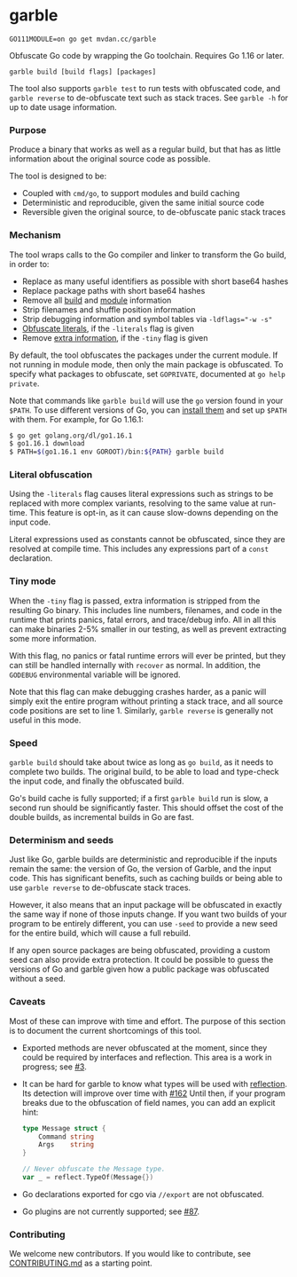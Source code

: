 # garble

	GO111MODULE=on go get mvdan.cc/garble

Obfuscate Go code by wrapping the Go toolchain. Requires Go 1.16 or later.

	garble build [build flags] [packages]

The tool also supports `garble test` to run tests with obfuscated code,
and `garble reverse` to de-obfuscate text such as stack traces.
See `garble -h` for up to date usage information.

### Purpose

Produce a binary that works as well as a regular build, but that has as little
information about the original source code as possible.

The tool is designed to be:

* Coupled with `cmd/go`, to support modules and build caching
* Deterministic and reproducible, given the same initial source code
* Reversible given the original source, to de-obfuscate panic stack traces

### Mechanism

The tool wraps calls to the Go compiler and linker to transform the Go build, in
order to:

* Replace as many useful identifiers as possible with short base64 hashes
* Replace package paths with short base64 hashes
* Remove all [build](https://golang.org/pkg/runtime/#Version) and [module](https://golang.org/pkg/runtime/debug/#ReadBuildInfo) information
* Strip filenames and shuffle position information
* Strip debugging information and symbol tables via `-ldflags="-w -s"`
* [Obfuscate literals](#literal-obfuscation), if the `-literals` flag is given
* Remove [extra information](#tiny-mode), if the `-tiny` flag is given

By default, the tool obfuscates the packages under the current module. If not
running in module mode, then only the main package is obfuscated. To specify
what packages to obfuscate, set `GOPRIVATE`, documented at `go help private`.

Note that commands like `garble build` will use the `go` version found in your
`$PATH`. To use different versions of Go, you can
[install them](https://golang.org/doc/manage-install#installing-multiple)
and set up `$PATH` with them. For example, for Go 1.16.1:

```sh
$ go get golang.org/dl/go1.16.1
$ go1.16.1 download
$ PATH=$(go1.16.1 env GOROOT)/bin:${PATH} garble build
```

### Literal obfuscation

Using the `-literals` flag causes literal expressions such as strings to be
replaced with more complex variants, resolving to the same value at run-time.
This feature is opt-in, as it can cause slow-downs depending on the input code.

Literal expressions used as constants cannot be obfuscated, since they are
resolved at compile time. This includes any expressions part of a `const`
declaration.

### Tiny mode

When the `-tiny` flag is passed, extra information is stripped from the resulting
Go binary. This includes line numbers, filenames, and code in the runtime that
prints panics, fatal errors, and trace/debug info. All in all this can make binaries
2-5% smaller in our testing, as well as prevent extracting some more information.

With this flag, no panics or fatal runtime errors will ever be printed, but they
can still be handled internally with `recover` as normal. In addition, the
`GODEBUG` environmental variable will be ignored.

Note that this flag can make debugging crashes harder, as a panic will simply
exit the entire program without printing a stack trace, and all source code
positions are set to line 1. Similarly, `garble reverse` is generally not useful
in this mode.

### Speed

`garble build` should take about twice as long as `go build`, as it needs to
complete two builds. The original build, to be able to load and type-check the
input code, and finally the obfuscated build.

Go's build cache is fully supported; if a first `garble build` run is slow, a
second run should be significantly faster. This should offset the cost of the
double builds, as incremental builds in Go are fast.

### Determinism and seeds

Just like Go, garble builds are deterministic and reproducible if the inputs
remain the same: the version of Go, the version of Garble, and the input code.
This has significant benefits, such as caching builds or being able to use
`garble reverse` to de-obfuscate stack traces.

However, it also means that an input package will be obfuscated in exactly the
same way if none of those inputs change. If you want two builds of your program
to be entirely different, you can use `-seed` to provide a new seed for the
entire build, which will cause a full rebuild.

If any open source packages are being obfuscated, providing a custom seed can
also provide extra protection. It could be possible to guess the versions of Go
and garble given how a public package was obfuscated without a seed.

### Caveats

Most of these can improve with time and effort. The purpose of this section is
to document the current shortcomings of this tool.

* Exported methods are never obfuscated at the moment, since they could
  be required by interfaces and reflection. This area is a work in progress; see
  [#3](https://github.com/burrowers/garble/issues/3).

* It can be hard for garble to know what types will be used with
  [reflection](https://golang.org/pkg/reflect).
  Its detection will improve over time with [#162](https://github.com/burrowers/garble/issues/162)
  Until then, if your program breaks due to the obfuscation of field names,
  you can add an explicit hint:
	```go
	type Message struct {
		Command string
		Args    string
	}

	// Never obfuscate the Message type.
	var _ = reflect.TypeOf(Message{})
	```

* Go declarations exported for cgo via `//export` are not obfuscated.

* Go plugins are not currently supported; see [#87](https://github.com/burrowers/garble/issues/87).

### Contributing

We welcome new contributors. If you would like to contribute, see
[CONTRIBUTING.md](CONTRIBUTING.md) as a starting point.
